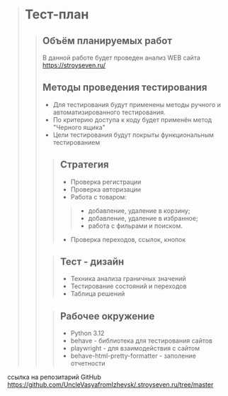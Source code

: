 >Тест-план
>=
>>Объём планируемых работ
>>-
>>В данной работе будет проведен
>>анализ WEB сайта <https://stroyseven.ru/>
>>
>>Методы проведения тестирования
>>-
>>* Для тестирования будут применены методы ручного и 
>>автоматизированного тестирования.
>>* По критерию доступа к коду будет применён метод
>>"Черного ящика"
>>* Цели тестирования будут покрыты функциональным 
>>тестированием
>>
>>>Стратегия
>>>-
>>>* Проверка регистрации
>>>* Проверка авторизации
>>>* Работа с товаром:
>>>>* добавление, удаление в корзину;
>>>>* добавление, удаление в избранное;
>>>>* работа с фильрами и поиском.
>>>* Проверка переходов, ссылок, кнопок
>>
>>>Тест - дизайн
>>>-
>>>* Техника анализа граничных значений
>>>* Тестирование состояний и переходов
>>>* Таблица решений
>>
>>>Рабочее окружение
>>>-
>>>* Python 3.12
>>>* behave - библиотека для тестирования сайтов
>>>* playwright - для взаимодействия с сайтом
>>>* behave-html-pretty-formatter - заполение отчетности

ссылка на репозитарий GitHub <https://github.com/UncleVasyafromIzhevsk/.stroyseven.ru/tree/master>
